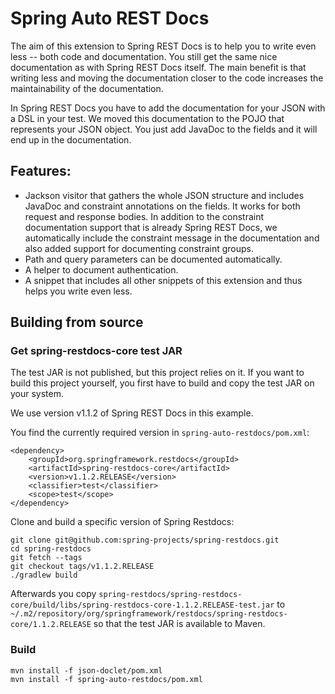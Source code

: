 # Spring Auto REST Docs

The aim of this extension to Spring REST Docs is to help you to write
even less -- both code and documentation.
You still get the same nice documentation as with Spring REST Docs itself.
The main benefit is that writing less and moving the documentation closer
to the code increases the maintainability of the documentation.

In Spring REST Docs you have to add the documentation for your JSON with
a DSL in your test. We moved this documentation to the POJO that represents
your JSON object. You just add JavaDoc to the fields and it will end
up in the documentation.

## Features:

* Jackson visitor that gathers the whole JSON structure and includes JavaDoc
and constraint annotations on the fields. It works for both request and
response bodies. In addition to the constraint documentation support that
is already Spring REST Docs, we automatically include the constraint message
in the documentation and also added support for documenting constraint groups.
* Path and query parameters can be documented automatically.
* A helper to document authentication.
* A snippet that includes all other snippets of this extension and thus helps
you write even less.

## Building from source

### Get spring-restdocs-core test JAR

The test JAR is not published, but this project relies on it.
If you want to build this project yourself, you first have to build and copy the test JAR on your system.

We use version v1.1.2 of Spring REST Docs in this example.

You find the currently required version in `spring-auto-restdocs/pom.xml`:

```
<dependency>
    <groupId>org.springframework.restdocs</groupId>
    <artifactId>spring-restdocs-core</artifactId>
    <version>v1.1.2.RELEASE</version>
    <classifier>test</classifier>
    <scope>test</scope>
</dependency>
```

Clone and build a specific version of Spring Restdocs:
```
git clone git@github.com:spring-projects/spring-restdocs.git
cd spring-restdocs
git fetch --tags
git checkout tags/v1.1.2.RELEASE
./gradlew build
```

Afterwards you copy
`spring-restdocs/spring-restdocs-core/build/libs/spring-restdocs-core-1.1.2.RELEASE-test.jar`
to
`~/.m2/repository/org/springframework/restdocs/spring-restdocs-core/1.1.2.RELEASE`
so that the test JAR is available to Maven.

### Build

```
mvn install -f json-doclet/pom.xml
mvn install -f spring-auto-restdocs/pom.xml
```
